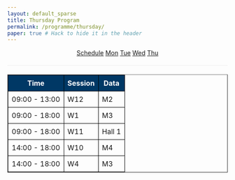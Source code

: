 ```yaml
---
layout: default_sparse
title: Thursday Program
permalink: /programme/thursday/
paper: true # Hack to hide it in the header
---
```


<style>
  table {
    width: 100%;
    border-collapse: collapse;
  }
  th {
    border: 1px solid black;
    padding: 8px;
    text-align: center;
    color: white;
    background: #003865;
  }
  td {
    border: 1px solid black;
    padding: 8px;
    text-align: left;
  }
  .centered {
      text-align: center;
      padding-bottom: 20px;
      margin-bottom: 20px;
      border-bottom: 1px solid #eee;
    }
    .btn:hover {
        background-color: #e0e0e0;
    }
    .btn-primary:hover {
        background-color: #0056b3;
    }
</style>
<div class="centered">
  <a class="btn" href="/programme/programme">Schedule</a>
  <a class="btn" href="/programme/monday">Mon</a>
  <a class="btn" href="/programme/tuesday">Tue</a>
  <a class="btn" href="/programme/wednesday">Wed</a>
  <a class="btn btn-primary" href="/programme/thursday">Thu</a>
</div>

<table border="1">
  <tr>
    <th>Time</th>
    <th>Session</th>
    <th>Data</th>
  </tr>
  <tr>
    <td>09:00 - 13:00</td>
    <td>W12</td>
    <td>M2</td>
  </tr>
  <tr>
    <td>09:00 - 18:00</td>
    <td>W1</td>
    <td>M3</td>
  </tr>
  <tr>
    <td>09:00 - 18:00</td>
    <td>W11</td>
    <td>Hall 1</td>
  </tr>
  <tr>
    <td>14:00 - 18:00</td>
    <td>W10</td>
    <td>M4</td>
  </tr>
  <tr>
    <td>14:00 - 18:00</td>
    <td>W4</td>
    <td>M3</td>
  </tr>
</table>
